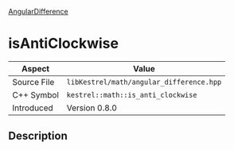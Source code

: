 [AngularDifference](index)
# isAntiClockwise
| Aspect | Value |
| --- | --- |
| Source File | `libKestrel/math/angular_difference.hpp` |
| C++ Symbol | `kestrel::math::is_anti_clockwise` |
| Introduced | Version 0.8.0 |
## Description


